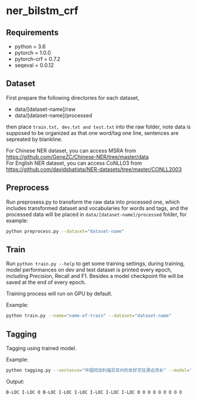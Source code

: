 # ner_bilstm_crf

## Requirements

* python  = 3.6
* pytorch = 1.0.0
* pytorch-crf = 0.7.2
* seqeval = 0.0.12

## Dataset

First prepare the following directories for each dataset,

* data/[dataset-name]/raw
* data/[dataset-name]/processed

then place `train.txt, dev.txt and test.txt` into the raw folder, note data is supposed to be organized as that
one word/tag one line, sentences are sepreated by blankline.

For Chinese NER dataset, you can access MSRA from <https://github.com/GeneZC/Chinese-NER/tree/master/data>  
For English NER dataset, you can access CoNLL03 from <https://github.com/davidsbatista/NER-datasets/tree/master/CONLL2003>

## Preprocess

Run preprosess.py to transform the raw data into processed one, which includes transformed dataset and vocabularies for words and tags, and the processed data
will be placed in `data/[dataset-name]/processed` folder, for example:

```bash
python preprocess.py --dataset="dataset-name"
```

## Train

Run `python train.py --help` to get some training settings, during training, model performances on dev and test dataset is printed every epoch, including Precision, Recall and F1. Besides a model checkpoint file will be saved at the end of every epoch.

Training process will run on GPU by default.

Example:

```bash
python train.py --name="name-of-train" --dataset="dataset-name"
```

## Tagging

Tagging using trained model.

Example:

```bash
python tagging.py --sentence="中国同加利福尼亚州的友好交往源远流长" --model="checkpoints/name-of-train/model-epochX.pt"
```

Output:

```bash
B-LOC I-LOC O B-LOC I-LOC I-LOC I-LOC I-LOC I-LOC O O O O O O O O O
```
